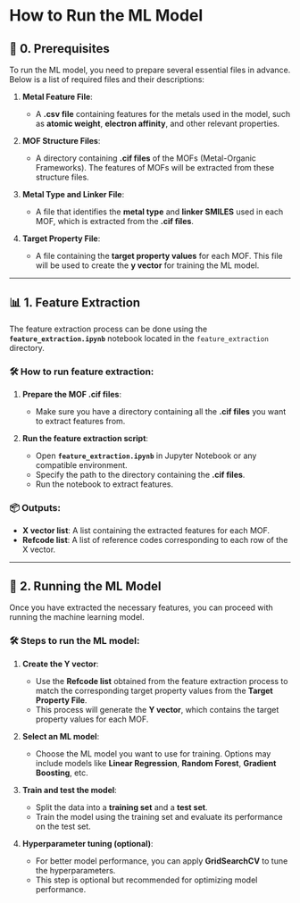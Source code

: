 # **How to Run the ML Model**

## 📂 **0. Prerequisites**
To run the ML model, you need to prepare several essential files in advance. Below is a list of required files and their descriptions:

1. **Metal Feature File**:  
   - A **.csv file** containing features for the metals used in the model, such as **atomic weight**, **electron affinity**, and other relevant properties.  

2. **MOF Structure Files**:  
   - A directory containing **.cif files** of the MOFs (Metal-Organic Frameworks). The features of MOFs will be extracted from these structure files.  

3. **Metal Type and Linker File**:  
   - A file that identifies the **metal type** and **linker SMILES** used in each MOF, which is extracted from the **.cif files**.  

4. **Target Property File**:  
   - A file containing the **target property values** for each MOF. This file will be used to create the **y vector** for training the ML model.  

---

## 📊 **1. Feature Extraction**
The feature extraction process can be done using the **`feature_extraction.ipynb`** notebook located in the `feature_extraction` directory.  

### 🛠️ **How to run feature extraction:**
1. **Prepare the MOF .cif files**:  
   - Make sure you have a directory containing all the **.cif files** you want to extract features from.  

2. **Run the feature extraction script**:  
   - Open **`feature_extraction.ipynb`** in Jupyter Notebook or any compatible environment.  
   - Specify the path to the directory containing the **.cif files**.  
   - Run the notebook to extract features.  

### 📦 **Outputs:**
- **X vector list**: A list containing the extracted features for each MOF.  
- **Refcode list**: A list of reference codes corresponding to each row of the X vector.  

---

## 🤖 **2. Running the ML Model**
Once you have extracted the necessary features, you can proceed with running the machine learning model.

### 🛠️ **Steps to run the ML model:**
1. **Create the Y vector**:  
   - Use the **Refcode list** obtained from the feature extraction process to match the corresponding target property values from the **Target Property File**.  
   - This process will generate the **Y vector**, which contains the target property values for each MOF.  

2. **Select an ML model**:  
   - Choose the ML model you want to use for training. Options may include models like **Linear Regression**, **Random Forest**, **Gradient Boosting**, etc.  

3. **Train and test the model**:  
   - Split the data into a **training set** and a **test set**.  
   - Train the model using the training set and evaluate its performance on the test set.  

4. **Hyperparameter tuning (optional)**:  
   - For better model performance, you can apply **GridSearchCV** to tune the hyperparameters.  
   - This step is optional but recommended for optimizing model performance.  
